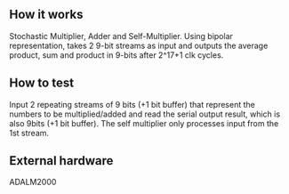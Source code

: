 <!---

This file is used to generate your project datasheet. Please fill in the information below and delete any unused
sections.

You can also include images in this folder and reference them in the markdown. Each image must be less than
512 kb in size, and the combined size of all images must be less than 1 MB.
-->

## How it works
Stochastic Multiplier, Adder and Self-Multiplier. 
Using bipolar representation, takes 2 9-bit streams as input and outputs the average product, sum and product in 9-bits after 2^17+1 clk cycles.


## How to test
Input 2 repeating streams of 9 bits (+1 bit buffer) that represent the numbers to be multiplied/added and read the serial output result, which is also 9bits (+1 bit buffer).
The self multiplier only processes input from the 1st stream.

## External hardware
ADALM2000
